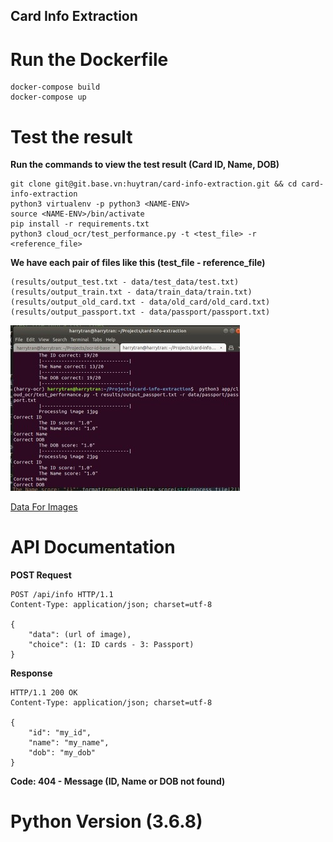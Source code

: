 ## Card Info Extraction

# Run the Dockerfile

```
docker-compose build
docker-compose up 
```

# Test the result 

<b>Run the commands to view the test result (Card ID, Name, DOB)</b>

```
git clone git@git.base.vn:huytran/card-info-extraction.git && cd card-info-extraction
python3 virtualenv -p python3 <NAME-ENV>
source <NAME-ENV>/bin/activate
pip install -r requirements.txt 
python3 cloud_ocr/test_performance.py -t <test_file> -r <reference_file>
```

<b> We have each pair of files like this (test_file - reference_file)</b>

```
(results/output_test.txt - data/test_data/test.txt)
(results/output_train.txt - data/train_data/train.txt)
(results/output_old_card.txt - data/old_card/old_card.txt)
(results/output_passport.txt - data/passport/passport.txt)
```

![screenshot  of command line](results/screenshot.jpg)


[Data For Images](https://drive.base.vn/huytran02-drive?show=186234)

# API Documentation

<b> POST Request </b>

```
POST /api/info HTTP/1.1
Content-Type: application/json; charset=utf-8

{
	"data": (url of image),
	"choice": (1: ID cards - 3: Passport)
}
```

<b> Response </b>

```
HTTP/1.1 200 OK
Content-Type: application/json; charset=utf-8

{
	"id": "my_id",
    "name": "my_name",
    "dob": "my_dob"
}
```

<b> Code: 404 - Message (ID, Name or DOB not found) </b>

# Python Version (3.6.8)